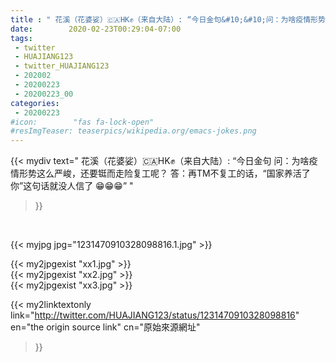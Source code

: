 ```yaml
---
title : " 花溪（花婆娑）🇨🇦HK✊（来自大陆）: “今日金句&#10;&#10;问：为啥疫情形势这么严峻，还要铤而走险复工呢？&#10;&#10;答：再TM不复工的话，“国家养活了你”这句话就没人信了&#10;&#10;😁😁😁”  "
date:        2020-02-23T00:29:04-07:00
tags:
 - twitter
 - HUAJIANG123
 - twitter_HUAJIANG123
 - 202002
 - 20200223
 - 20200223_00
categories:
 - 20200223
#icon:        "fas fa-lock-open"
#resImgTeaser: teaserpics/wikipedia.org/emacs-jokes.png
---
```


{{< mydiv text=" 花溪（花婆娑）🇨🇦HK✊（来自大陆）: “今日金句&#10;&#10;问：为啥疫情形势这么严峻，还要铤而走险复工呢？&#10;&#10;答：再TM不复工的话，“国家养活了你”这句话就没人信了&#10;&#10;😁😁😁”  "
>}}
<br>


 {{< myjpg jpg="1231470910328098816.1.jpg" >}}<br> 

{{< my2jpgexist "xx1.jpg" >}}<br>
{{< my2jpgexist "xx2.jpg" >}}<br>
{{< my2jpgexist "xx3.jpg" >}}<br>


{{< my2linktextonly link="http://twitter.com/HUAJIANG123/status/1231470910328098816"
en="the origin source link" cn="原始來源網址"
>}}


<br>

